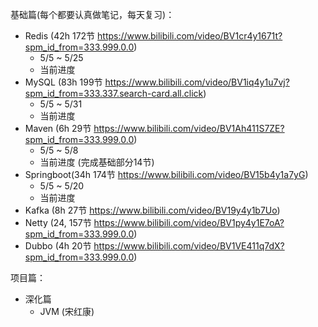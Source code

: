 基础篇(每个都要认真做笔记，每天复习)：
- Redis (42h 172节 https://www.bilibili.com/video/BV1cr4y1671t?spm_id_from=333.999.0.0)
    - 5/5 ~ 5/25
    - 当前进度
- MySQL (83h 199节 https://www.bilibili.com/video/BV1iq4y1u7vj?spm_id_from=333.337.search-card.all.click)
    - 5/5 ~ 5/31
    - 当前进度
- Maven (6h 29节 https://www.bilibili.com/video/BV1Ah411S7ZE?spm_id_from=333.999.0.0)
    - 5/5 ~ 5/8
    - 当前进度 (完成基础部分14节)
- Springboot(34h 174节 https://www.bilibili.com/video/BV15b4y1a7yG)
    - 5/5 ~ 5/20
    - 当前进度
- Kafka (8h 27节 https://www.bilibili.com/video/BV19y4y1b7Uo)
- Netty (24, 157节 https://www.bilibili.com/video/BV1py4y1E7oA?spm_id_from=333.999.0.0)
- Dubbo (4h 20节 https://www.bilibili.com/video/BV1VE411q7dX?spm_id_from=333.999.0.0)



项目篇：


- 深化篇
    - JVM (宋红康)
